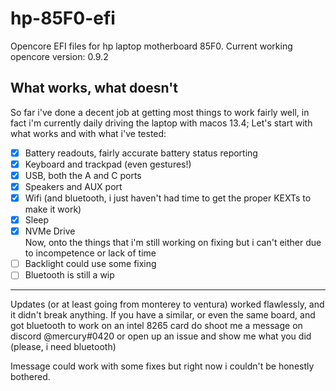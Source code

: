 # hp-85F0-efi
Opencore EFI files for hp laptop motherboard 85F0. Current working opencore version: 0.9.2

## What works, what doesn't

So far i've done a decent job at getting most things to work fairly well, in fact i'm currently daily driving the laptop with macos 13.4; Let's start with what works and with what i've tested:
- [X] Battery readouts, fairly accurate battery status reporting
- [X] Keyboard and trackpad (even gestures!)
- [X] USB, both the A and C ports
- [X] Speakers and AUX port 
- [X] Wifi (and bluetooth, i just haven't had time to get the proper KEXTs to make it work)
- [X] Sleep
- [X] NVMe Drive\
Now, onto the things that i'm still working on fixing but i can't either due to incompetence or lack of time
- [ ] Backlight could use some fixing 
- [ ] Bluetooth is still a wip

----
Updates (or at least going from monterey to ventura) worked flawlessly, and it didn't break anything. If you have a similar, or even the same board, and got bluetooth to work on an intel 8265 card do shoot me a message on discord @mercury#0420 or open up an issue and show me what you did (please, i need bluetooth)

Imessage could work with some fixes but right now i couldn't be honestly bothered. 
